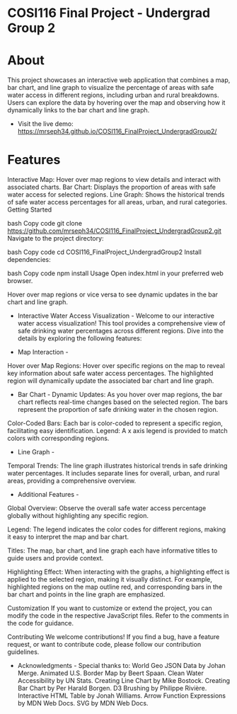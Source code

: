 # COSI116 Final Project - Undergrad Group 2

# About
This project showcases an interactive web application that combines a map, bar chart, and line graph to visualize the percentage of areas with safe water access in different regions, including urban and rural breakdowns. Users can explore the data by hovering over the map and observing how it dynamically links to the bar chart and line graph.

* Visit the live demo:  https://mrseph34.github.io/COSI116_FinalProject_UndergradGroup2/

# Features
Interactive Map: Hover over map regions to view details and interact with associated charts.
Bar Chart: Displays the proportion of areas with safe water access for selected regions.
Line Graph: Shows the historical trends of safe water access percentages for all areas, urban, and rural categories.
Getting Started

bash
Copy code
git clone https://github.com/mrseph34/COSI116_FinalProject_UndergradGroup2.git
Navigate to the project directory:

bash
Copy code
cd COSI116_FinalProject_UndergradGroup2
Install dependencies:

bash
Copy code
npm install
Usage
Open index.html in your preferred web browser.

Hover over map regions or vice versa to see dynamic updates in the bar chart and line graph.

- Interactive Water Access Visualization -
Welcome to our interactive water access visualization! This tool provides a comprehensive view of safe drinking water percentages across different regions. Dive into the details by exploring the following features:

- Map Interaction -

Hover over Map Regions:
Hover over specific regions on the map to reveal key information about safe water access percentages.
The highlighted region will dynamically update the associated bar chart and line graph.

- Bar Chart -
Dynamic Updates:
As you hover over map regions, the bar chart reflects real-time changes based on the selected region.
The bars represent the proportion of safe drinking water in the chosen region.

Color-Coded Bars:
Each bar is color-coded to represent a specific region, facilitating easy identification.
Legend: A x axis legend is provided to match colors with corresponding regions.

- Line Graph - 

Temporal Trends:
The line graph illustrates historical trends in safe drinking water percentages.
It includes separate lines for overall, urban, and rural areas, providing a comprehensive overview.

- Additional Features - 

Global Overview:
Observe the overall safe water access percentage globally without highlighting any specific region.

Legend:
The legend indicates the color codes for different regions, making it easy to interpret the map and bar chart.

Titles:
The map, bar chart, and line graph each have informative titles to guide users and provide context.

Highlighting Effect:
When interacting with the graphs, a highlighting effect is applied to the selected region, making it visually distinct.
For example, highlighted regions on the map outline red, and corresponding bars in the bar chart and points in the line graph are emphasized.

Customization
If you want to customize or extend the project, you can modify the code in the respective JavaScript files. Refer to the comments in the code for guidance.

Contributing
We welcome contributions! If you find a bug, have a feature request, or want to contribute code, please follow our contribution guidelines.

- Acknowledgments -
Special thanks to:
World Geo JSON Data by Johan Merge.
Animated U.S. Border Map by Beert Spaan.
Clean Water Accessibility by UN Stats.
Creating Line Chart by Mike Bostock.
Creating Bar Chart by Per Harald Borgen.
D3 Brushing by Philippe Rivière.
Interactive HTML Table by Jonah Williams.
Arrow Function Expressions by MDN Web Docs.
SVG by MDN Web Docs.